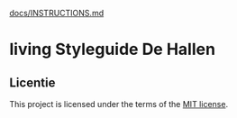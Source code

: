  [docs/INSTRUCTIONS.md](docs/INSTRUCTIONS.md)

# living Styleguide De Hallen








## Licentie

This project is licensed under the terms of the [MIT license](./LICENSE).

